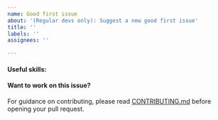 ```yaml
---
name: Good first issue
about: '(Regular devs only): Suggest a new good first issue'
title: ''
labels: ''
assignees: ''

---
```


<!-- Needs the label "good first issue" assigned manually before or after opening -->

<!-- A good first issue is an uncontroversial issue, that has a relatively unique and obvious solution -->

<!-- Motivate the issue and explain the solution briefly -->

#### Useful skills:

<!-- (For example, “C++11 std::thread”, “Qt5 GUI and async GUI design” or “basic understanding of Ultracoin mining and the Ultracoin Core RPC interface”.) -->

#### Want to work on this issue?

For guidance on contributing, please read [CONTRIBUTING.md](https://github.com/ultracoin/ultracoin/blob/master/CONTRIBUTING.md) before opening your pull request.

